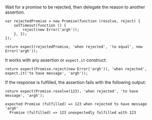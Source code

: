 Wait for a promise to be rejected, then delegate the reason to another assertion.

```javascript#async:true
var rejectedPromise = new Promise(function (resolve, reject) {
    setTimeout(function () {
        reject(new Error('argh'));
    }, 1);
});

return expect(rejectedPromise, 'when rejected', 'to equal', new Error('argh'));
```

It works with any assertion or `expect.it` construct:

```javascript#async:true
return expect(Promise.reject(new Error('argh')), 'when rejected', expect.it('to have message', 'argh'));
```

If the response is fulfilled, the assertion fails with the following output:

```javascript#async:true
return expect(Promise.resolve(123), 'when rejected', 'to have message', 'argh');
```

```output
expected Promise (fulfilled) => 123 when rejected to have message 'argh'
  Promise (fulfilled) => 123 unexpectedly fulfilled with 123
```
